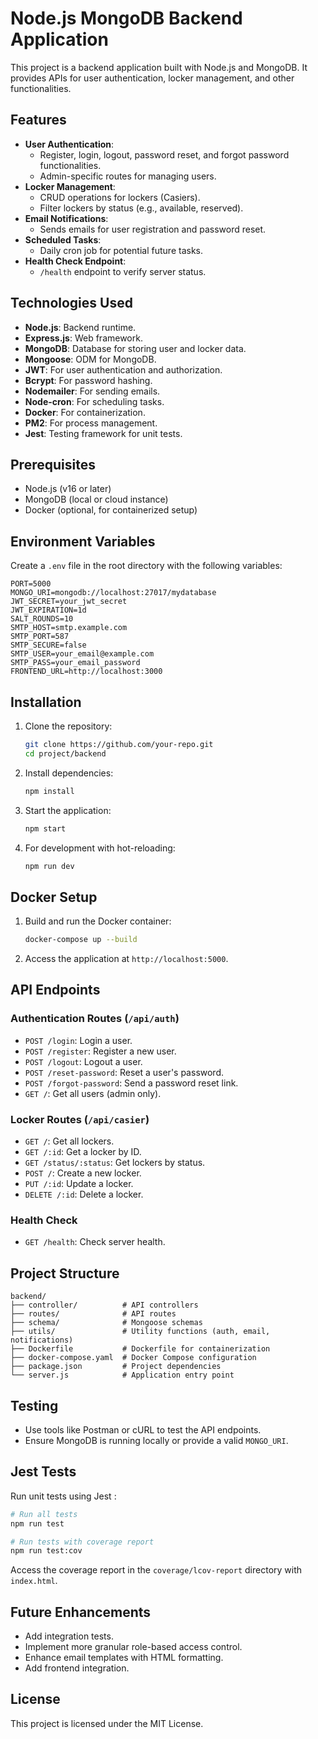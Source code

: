 # Node.js MongoDB Backend Application

This project is a backend application built with Node.js and MongoDB. It provides APIs for user authentication, locker management, and other functionalities.

## Features

- **User Authentication**: 
  - Register, login, logout, password reset, and forgot password functionalities.
  - Admin-specific routes for managing users.
- **Locker Management**:
  - CRUD operations for lockers (Casiers).
  - Filter lockers by status (e.g., available, reserved).
- **Email Notifications**:
  - Sends emails for user registration and password reset.
- **Scheduled Tasks**:
  - Daily cron job for potential future tasks.
- **Health Check Endpoint**:
  - `/health` endpoint to verify server status.

## Technologies Used

- **Node.js**: Backend runtime.
- **Express.js**: Web framework.
- **MongoDB**: Database for storing user and locker data.
- **Mongoose**: ODM for MongoDB.
- **JWT**: For user authentication and authorization.
- **Bcrypt**: For password hashing.
- **Nodemailer**: For sending emails.
- **Node-cron**: For scheduling tasks.
- **Docker**: For containerization.
- **PM2**: For process management.
- **Jest**: Testing framework for unit tests.

## Prerequisites

- Node.js (v16 or later)
- MongoDB (local or cloud instance)
- Docker (optional, for containerized setup)

## Environment Variables

Create a `.env` file in the root directory with the following variables:

```
PORT=5000
MONGO_URI=mongodb://localhost:27017/mydatabase
JWT_SECRET=your_jwt_secret
JWT_EXPIRATION=1d
SALT_ROUNDS=10
SMTP_HOST=smtp.example.com
SMTP_PORT=587
SMTP_SECURE=false
SMTP_USER=your_email@example.com
SMTP_PASS=your_email_password
FRONTEND_URL=http://localhost:3000
```

## Installation

1. Clone the repository:
   ```bash
   git clone https://github.com/your-repo.git
   cd project/backend
   ```

2. Install dependencies:
   ```bash
   npm install
   ```

3. Start the application:
   ```bash
   npm start
   ```

4. For development with hot-reloading:
   ```bash
   npm run dev
   ```

## Docker Setup

1. Build and run the Docker container:
   ```bash
   docker-compose up --build
   ```

2. Access the application at `http://localhost:5000`.

## API Endpoints

### Authentication Routes (`/api/auth`)

- `POST /login`: Login a user.
- `POST /register`: Register a new user.
- `POST /logout`: Logout a user.
- `POST /reset-password`: Reset a user's password.
- `POST /forgot-password`: Send a password reset link.
- `GET /`: Get all users (admin only).

### Locker Routes (`/api/casier`)

- `GET /`: Get all lockers.
- `GET /:id`: Get a locker by ID.
- `GET /status/:status`: Get lockers by status.
- `POST /`: Create a new locker.
- `PUT /:id`: Update a locker.
- `DELETE /:id`: Delete a locker.

### Health Check

- `GET /health`: Check server health.

## Project Structure

```
backend/
├── controller/          # API controllers
├── routes/              # API routes
├── schema/              # Mongoose schemas
├── utils/               # Utility functions (auth, email, notifications)
├── Dockerfile           # Dockerfile for containerization
├── docker-compose.yaml  # Docker Compose configuration
├── package.json         # Project dependencies
└── server.js            # Application entry point
```

## Testing

- Use tools like Postman or cURL to test the API endpoints.
- Ensure MongoDB is running locally or provide a valid `MONGO_URI`.

## Jest Tests

Run unit tests using Jest :

```bash
# Run all tests
npm run test

# Run tests with coverage report
npm run test:cov
```

Access the coverage report in the `coverage/lcov-report` directory with `index.html`.

## Future Enhancements

- Add integration tests.
- Implement more granular role-based access control.
- Enhance email templates with HTML formatting.
- Add frontend integration.

## License

This project is licensed under the MIT License.
